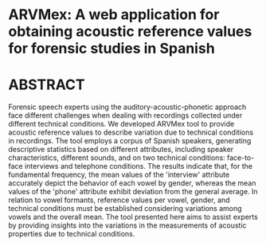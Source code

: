 # ARVMex: A web application for obtaining acoustic reference values for forensic studies in Spanish

# ABSTRACT

Forensic speech experts using the auditory-acoustic-phonetic approach face different challenges when dealing with recordings collected under different technical conditions. We developed ARVMex tool to provide acoustic reference values to describe variation due to technical conditions in recordings. The tool employs a corpus of Spanish speakers, generating descriptive statistics based on different attributes, including speaker characteristics, different sounds, and on two technical conditions: face-to-face interviews and telephone conditions. The results indicate that, for the fundamental frequency, the mean values of the 'interview' attribute accurately depict the behavior of each vowel by gender, whereas the mean values of the 'phone' attribute exhibit deviation from the general average. In relation to vowel formants, reference values per vowel, gender, and technical conditions must be established considering variations among vowels and the overall mean. The tool presented here aims to assist experts by providing insights into the variations in the measurements of acoustic properties due to technical conditions.
